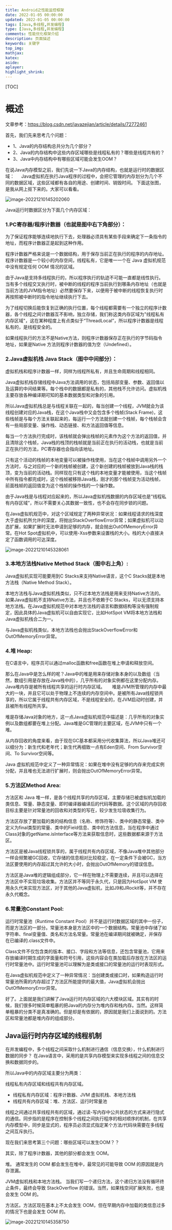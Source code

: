 ```yaml
---
title: Android之性能监控框架
date: 2022-01-05 00:00:00
updated: 2022-01-05 00:00:00
tags: [Java,多线程,并发编程]
type: [Java,多线程,并发编程]
comments: 性能优化框架介绍
description: 页面描述
keywords: 关键字
top_img:
mathjax:
katex:
aside:
aplayer:
highlight_shrink:
---
```


[TOC]

# 概述



文章参考：https://blog.csdn.net/javazejian/article/details/72772461

首先，我们先来思考几个问题：
- 1、Java的内存结构总共分为几个部分？
- 2、Java的内存结构中这些内存区域哪些是线程私有的？哪些是线程共有的？
- 3、Java中内存结构中有哪些区域可能会发生OOM？

在说Java内存模型之前，我们先说一下Java的内存结构，也就是运行时的数据区域：
　  Java虚拟机在执行Java程序的过程中，会把它管理的内存划分为几个不同的数据区域，这些区域都有各自的用途、创建时间、销毁时间。
下面这张图，是我从网上抠下来的。大家可以看看。

![image-20221210145202060](images/01.Java%E8%99%9A%E6%8B%9F%E6%9C%BA%E4%B9%8BJava%E5%86%85%E5%AD%98%E6%A8%A1%E5%9E%8B%E4%BB%8B%E7%BB%8D/image-20221210145202060.png)


Java运行时数据区分为下面几个内存区域：
　
### 1.PC寄存器/程序计数器（也就是图中右下角部分）：

为了保证程序能够连续地执行下去，处理器必须具有某些手段来确定下一条指令的地址，而程序计数器正是起到这种作用。

程序计数器严格来说是一个数据结构，用于保存当前正在执行的程序的内存地址。程序计数器是一个较小的内存空间，线程私有，它是唯一一个在 Java 虚拟机规范中没有规定任何 OOM 情况的区域。

由于Java是支持多线程执行的，所以程序执行的轨迹不可能一直都是线性执行。当有多个线程交叉执行时，被中断的线程的程序当前执行到哪条内存地址（也就是当前方法的JVM指令地址）必然要保存下来，以便用于被中断的线程恢复执行时再按照被中断时的指令地址继续执行下去。

为了线程切换后能恢复到正确的执行位置，每个线程都需要有一个独立的程序计数器，各个线程之间计数器互不影响，独立存储，我们称这类内存区域为"线程私有内存区域"，这在某种程度上有点类似于“ThreadLocal”，所以程序计数器是线程私有的，是线程安全的。

如果线程执行的方法不是Native方法，则程序计数器保存正在执行的字节码指令地址，如果是Native 方法则程序计数器的值为空（Undefined）。

### 2.Java虚拟机栈 Java Stack（图中中间部分）：

虚拟机栈和程序计数器一样，同样为线程所私有，并且生命周期和线程相同。

Java虚拟机栈存储线程中Java方法调用的状态，包括局部变量、参数、返回值以及运算的中间结果等。每个栈中的数据都是私有的，其他栈不允许访问。虚拟机栈主要存放各种编译期可知的基本数据类型和对象的引用。


所以Java虚拟机栈总是与线程关联在一起的，每当创建一个线程，JVM就会为该线程创建对应的Java栈，在这个Java栈中又会包含多个栈帧(Stack Frame)，这些栈帧是与每个方法关联起来的，每运行一个方法就创建一个栈帧，每个栈帧会含有一些局部变量、操作栈、动态链接、和方法返回值等信息。

每当一个方法执行完成时，该栈帧就会弹出栈帧的元素作为这个方法的返回值，并且清除这个栈帧，Java栈的栈顶的栈帧就是当前正在执行的活动栈，也就是当前正在执行的方法，PC寄存器也会指向该地址。

只有这个活动的栈帧的本地变量可以被操作栈使用，当在这个栈帧中调用另外一个方法时，与之对应的一个新的栈帧被创建，这个新创建的栈帧被放到Java栈的栈顶，变为当前的活动栈。同样现在只有这个栈的本地变量才能被使用，当这个栈帧中所有指令都完成时，这个栈帧被移除Java栈，刚才的那个栈帧变为活动栈帧，前面栈帧的返回值变为这个栈帧的操作栈的一个操作数。

由于Java栈是与线程对应起来的，所以Java虚拟机栈数据的内存区域也是“线程私有内存区域”，所以不需要关心其数据一致性，也不会存在同步锁的问题。

在Java虚拟机规范中，对这个区域规定了两种异常状况：如果线程请求的栈深度大于虚拟机所允许的深度，将抛出StackOverflowError异常；如果虚拟机可以动态扩展，如果扩展时无法申请到足够的内存，就会抛出OutOfMemoryError异常。在Hot Spot虚拟机中，可以使用-Xss参数来设置栈的大小。栈的大小直接决定了函数调用的可达深度。

![image-20221210145328061](images/01.Java%E8%99%9A%E6%8B%9F%E6%9C%BA%E4%B9%8BJava%E5%86%85%E5%AD%98%E6%A8%A1%E5%9E%8B%E4%BB%8B%E7%BB%8D/image-20221210145328061.png)                                                   



### 3.本地方法栈Native Method Stack（图中右上角）:

Java虚拟机实现可能要用到C Stacks来支持Native语言，这个C Stacks就是本地方法栈（Native Method Stack）。

本地方法栈与Java虚拟机栈类似，只不过本地方法栈是用来支持Native方法的。如果Java虚拟机不支持Native方法，并且也不依赖于C Stacks，可以无须支持本地方法栈。在Java虚拟机规范中对本地方法栈的语言和数据结构等没有强制规定，因此具体的Java虚拟机可以自由实现它，比如HotSpot VM将本地方法栈和Java虚拟机栈合二为一。

与Java虚拟机栈类似，本地方法栈也会抛出StackOverflowError和OutOfMemoryError异常。
　　
### 4.堆 Heap:

在C语言中，程序员可以通过malloc函数和free函数在堆上申请和释放空间。

那么在Java中是怎么样的呢？Java中的堆是用来存储对象本身的以及数组（当然，数组引用是存放在Java栈中的），几乎所有的对象实例都在这里分配内存。Java堆内存是被所有线程共享的运行时内存区域。
　
堆是JVM所管理的内存中最大的一块，并且它可以处于物理上不连续的内存空间中。是被所有Java线程锁共享的，所以它属于线程共有内存区域，不是线程安全的，在JVM启动时创建，并且被所有线程所共享。

堆是存储Java对象的地方，这一点Java虚拟机规范中描述是：几乎所有的对象实例以及数组都要在堆上分配。Java堆是GC管理的主要区域，在JVM中只有一个堆。

从内存回收的角度来看，由于现在GC基本都采用分代收集算法，所以Java堆还可以细分为：新生代和老年代；新生代再细致一点有Eden空间、From Survivor空间、To Survivor空间等。

Java 虚拟机规范中定义了一种异常情况：如果在堆中没有足够的内存来完成实例分配，并且堆也无法进行扩展时，则会抛出OutOfMemoryError异常。

### 5.方法区Method Area:

方法区和 Java 堆一样，是各个线程共享的内存区域，主要存储已被虚拟机加载的类信息、常量、静态变量、即时编译器编译后的代码等数据。这个区域的内存回收目标主要是针对常量池的回收和对类型的写在，较少发生垃圾收集行为。

方法区存放了要加载的类的结构信息（名称、修饰符等）、类中的静态常量、类中定义为final类型的常量、类中的Field信息、类中的方法信息，当在程序中通过Class对象的getName.isInterface等方法来获取信息时，这些数据都来源于方法区。

方法区是被Java线程锁共享的，属于线程共有内存区域，不像Java堆中其他部分一样会频繁被GC回收，它存储的信息相对比较稳定，在一定条件下会被GC，当方法区要使用的内存超过其允许的大小时，会抛出OutOfMemory的错误信息。

方法区是Java堆的逻辑组成部分，它一样在物理上不需要连续，并且可以选择在方法区中不实现垃圾收集。方法区并不等同于永久代，只是因为HotSpot VM 使用永久代来实现方法区，对于其他的Java虚拟机，比如J9和JRockit等，并不存在永久代概念。

### 6.常量池Constant Pool:

运行时常量池（Runtime Constant Pool）并不是运行时数据区域的其中一份子，而是方法区的一部分。常量池本身是方法区中的一个数据结构。常量池中存储了如字符串、final变量值、类名和方法名常量。常量池在编译期间就被确定，并保存在已编译的.class文件中。

Class文件不仅包含类的版本、接口、字段和方法等信息，还包含常量池，它用来存放编译时期生成的字面量和符号引用，这些内容会在类加载后存放在方法区的运行时常量池中。运行时常量池可以理解为是类或接口的常量池的运行时表现形式。

在Java虚拟机规范中定义了一种异常情况：当创建类或接口时，如果构造运行时常量池所需的内存超过了方法区所能提供的最大值，Java虚拟机会抛出OutOfMemoryError异常。

好了。上面就是我们讲解了Java运行时内存区域的六大模块区域。其实有的时候，我们很多时候简单粗暴的把Java的内存分为堆内存和栈内存。当然。这样简单粗暴的分类不是真准确的。但是却是有依据的，原因就是我们上面说到的。方法区和常量池都是堆内存的组成部分。


## Java运行时内存区域的线程机制

在并发编程中，多个线程之间采取什么机制进行通信（信息交换），什么机制进行数据的同步？
在Java语言中，采用的是共享内存模型来实现多线程之间的信息交换和数据同步的。

所以Java中的内存区域主要分为两类：

线程私有内存区域和线程共有内存区域。 
- 线程私有内存区域：程序计数器、JVM 虚拟机栈、本地方法栈 
- 线程共有内存区域：堆、方法区、运行时常量池

线程之间通过共享线程共有的区域，通过读-写内存中公共状态的方式来进行隐式的通信。同步指的是程序在控制多个线程之间执行程序的相对顺序的机制，在共享内存模型中，同步是显式的，程序员必须显式指定某个方法/代码块需要在多线程之间互斥执行。
　　

现在我们来思考第三个问题：哪些区域可以发生OOM？？

其实，除了程序计数器，其他的部分都会发生 OOM。

堆。 通常发生的 OOM 都会发生在堆中，最常见的可能导致 OOM 的原因就是内存泄漏。

JVM虚拟机栈和本地方法栈。 当我们写一个递归方法，这个递归方法没有循环终止条件，最终会导致 StackOverflow 的错误。当然，如果栈空间扩展失败，也是会发生 OOM 的。

方法区。方法区现在基本上不太会发生 OOM，但在早期内存中加载的类信息过多的情况下也是会发生 OOM 的。

![image-20221210145358750](images/01.Java%E8%99%9A%E6%8B%9F%E6%9C%BA%E4%B9%8BJava%E5%86%85%E5%AD%98%E6%A8%A1%E5%9E%8B%E4%BB%8B%E7%BB%8D/image-20221210145358750.png)